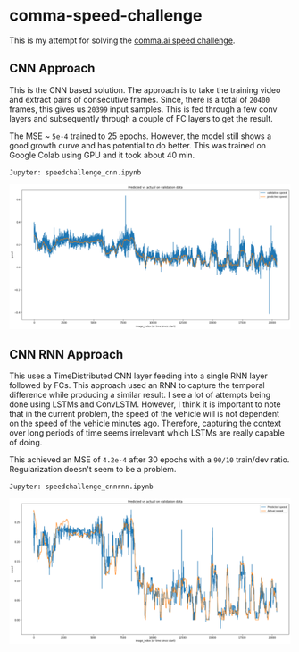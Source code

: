 # comma-speed-challenge
This is my attempt for solving the [comma.ai speed challenge](https://github.com/commaai/speedchallenge).

## CNN Approach

This is the CNN based solution. The approach is to take the training video and 
extract pairs of consecutive frames. Since, there is a total of `20400` frames,
this gives us `20399` input samples. This is fed through a few conv layers and
subsequently through a couple of FC layers to get the result.

The MSE ~ `5e-4` trained to 25 epochs. However, the model still shows a good
growth curve and has potential to do better. This was trained on Google Colab
using GPU and it took about 40 min.
```
Jupyter: speedchallenge_cnn.ipynb
```
![CNN Graph](https://github.com/suvodeep-pyne/comma-speed-challenge/raw/master/cnn.png)

## CNN RNN Approach
This uses a TimeDistributed CNN layer feeding into a single RNN layer followed by FCs.
This approach used an RNN to capture the temporal difference while producing a similar result.
I see a lot of attempts being done using LSTMs and ConvLSTM. However, I think it is important
to note that in the current problem, the speed of the vehicle will is not dependent
on the speed of the vehicle minutes ago. Therefore, capturing the context over long periods
of time seems irrelevant which LSTMs are really capable of doing.

This achieved an MSE of `4.2e-4` after 30 epochs with a `90/10` train/dev ratio. Regularization
doesn't seem to be a problem.

```
Jupyter: speedchallenge_cnnrnn.ipynb
```
![CNN RNN Graph](https://github.com/suvodeep-pyne/comma-speed-challenge/raw/master/cnnrnn.png)

